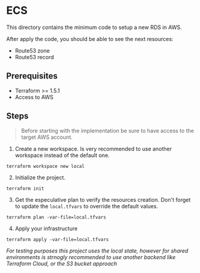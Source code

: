 # ECS

This directory contains the minimum code to setup a new RDS in AWS.

After apply the code, you should be able to see the next resources:

* Route53 zone
* Route53 record

## Prerequisites

* Terraform >= 1.5.1
* Access to AWS

## Steps

> Before starting with the implementation be sure to have access to the target AWS account.


1. Create a new workspace. Is very recommended to use another workspace instead of the default one.

```
terraform workspace new local
```

2. Initialize the project.

```
terraform init
```

3. Get the especulative plan to verify the resources creation. Don't forget to update the `local.tfvars` to override the default values.

```
terraform plan -var-file=local.tfvars
```

4. Apply your infrastructure
```
terraform apply -var-file=local.tfvars
```

_For testing purposes this project uses the local state, however for shared environments is strnogly recommended to use another backend like Terraform Cloud, or the S3 bucket approach_